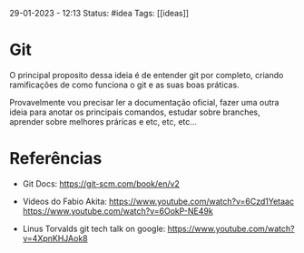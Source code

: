 29-01-2023 - 12:13
Status: #idea
Tags: [[ideas]]

# Git
O principal proposito dessa ideia é de entender git por completo, criando ramificações de como funciona o git e as suas boas práticas.

Provavelmente vou precisar ler a documentação oficial, fazer uma outra ideia para anotar os principais comandos, estudar sobre branches, aprender sobre melhores práricas e etc, etc, etc...


# Referências
- Git Docs:
https://git-scm.com/book/en/v2

- Videos do Fabio Akita:
https://www.youtube.com/watch?v=6Czd1Yetaac
https://www.youtube.com/watch?v=6OokP-NE49k

- Linus Torvalds git tech talk on google:
https://www.youtube.com/watch?v=4XpnKHJAok8